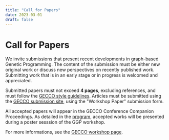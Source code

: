 ```yaml
---
title: "Call for Papers"
date: 2023-03-01
draft: false
---
```


# Call for Papers

We invite submissions that present recent developments in graph-based Genetic Programming. The content of the submission must be either new original work or discuss new perspectives on recently published work. Submitting work that is in an early stage or in progress is welcomed and appreciated.

Submitted papers must not exceed **4 pages**, excluding references, and must follow the [GECCO style guidelines](https://gecco-2023.sigevo.org/Paper-Submission-Instructions). Articles must be submitted using the [GECCO submission site](https://ssl.linklings.net/conferences/gecco/), using the "Workshop Paper" submission form.

All accepted papers will appear in the GECCO Conference Companion Proceedings. As detailed in the [program](https://graphgp.com/program/), accepted works will be presented during a poster sesssion of the GGP workshop.

For more informations, see the [GECCO workshop page](https://gecco-2023.sigevo.org/Call-for-Workshop-Papers).